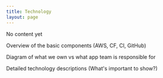 ```yaml
---
title: Technology
layout: page
---
```


No content yet

Overview of the basic components (AWS, CF, CI, GitHub)

Diagram of what we own vs what app team is responsible for

Detailed technology descriptions (What's important to show?)
